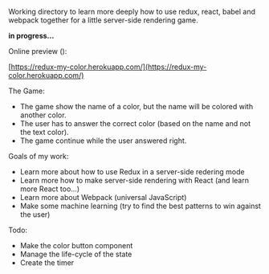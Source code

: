 
Working directory to learn more deeply how to use redux, react, babel and webpack together
for a little server-side rendering game.

**in progress...**

Online preview ():

[https://redux-my-color.herokuapp.com/](https://redux-my-color.herokuapp.com/)

The Game:

- The game show the name of a color, but the name will be colored with another color.
- The user has to answer the correct color (based on the name and not the text color).
- The game continue while the user answered right.

Goals of my work:

- Learn more about how to use Redux in a server-side redering mode
- Learn more how to make server-side rendering with React (and learn more React too...)
- Learn more about Webpack (universal JavaScript)
- Make some machine learning (try to find the best patterns to win against the user)

Todo:

- Make the color button component
- Manage the life-cycle of the state
- Create the timer
